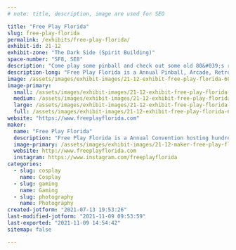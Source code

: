 ```yaml
---
# note: title, description, image are used for SEO

title: "Free Play Florida"
slug: free-play-florida
permalink: /exhibits/free-play-florida/
exhibit-id: 21-12
exhibit-zone: "The Dark Side (Spirit Building)"
space-number: "SF8, SE8"
description: "Come play some pinball and check out some old 80&#039;s retro at our Glamour Shack Selfie Station."
description-long: "Free Play Florida is a Annual Pinball, Arcade, Retro Computer and Console show preserving the history and education of Gaming history from the 40&#039;s to modern area.  We have panels with game creators, tournaments on Pinball and Console gaming."
image: /assets/images/exhibit-images/21-12-exhibit-free-play-florida-609bdc7f7cbeba0b7df7babb-back-to-the-mall-logo-large.png
image-primary: 
  small: /assets/images/exhibit-images/21-12-exhibit-free-play-florida-609bdc7f7cbeba0b7df7babb-back-to-the-mall-logo-small.png
  medium: /assets/images/exhibit-images/21-12-exhibit-free-play-florida-609bdc7f7cbeba0b7df7babb-back-to-the-mall-logo-medium.png
  large: /assets/images/exhibit-images/21-12-exhibit-free-play-florida-609bdc7f7cbeba0b7df7babb-back-to-the-mall-logo-large.png
  full: /assets/images/exhibit-images/21-12-exhibit-free-play-florida-609bdc7f7cbeba0b7df7babb-back-to-the-mall-logo-full.png
website: "https://www.freeplayflorida.com"
maker: 
  name: "Free Play Florida"
  description: "Free Play Florida is a Annual Convention hosting hundreds of Arcade, Pinball , and Console event."
  image-primary: /assets/images/exhibit-images/21-12-maker-free-play-florida-609a909c33bd76f6cd082086-lightning-logo-medium.png
  website: http://www.freeplayflorida.com
  instagram: https://www.instagram.com/freeplayflorida
categories: 
  - slug: cosplay
    name: Cosplay
  - slug: gaming
    name: Gaming
  - slug: photography
    name: Photography
created-jotform: "2021-07-13 19:53:26"
last-modified-jotform: "2021-11-09 09:53:59"
last-exported: "2021-11-09 14:54:42"
sitemap: false

---
```

